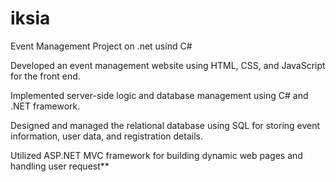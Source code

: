 # iksia
Event Management Project on .net usind C#

Developed an event management website using
HTML, CSS, and JavaScript for the front end.<br>

Implemented server-side logic and database
management using C# and .NET framework.<br>

Designed and managed the relational database
using SQL for storing event information, user
data, and registration details.<br>

Utilized ASP.NET MVC framework for building
dynamic web pages and handling user request**
